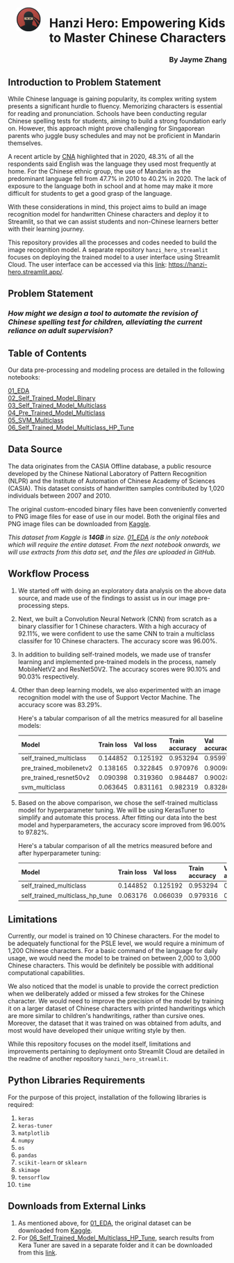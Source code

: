<img src='images/hanzi_hero_icon.png' style="float: left; margin: 20px; height: 55px">


# Hanzi Hero: Empowering Kids to Master Chinese Characters
<div style="text-align: right"> <H3> By Jayme Zhang </div>


## Introduction to Problem Statement

While Chinese language is gaining popularity, its complex writing system presents a significant hurdle to fluency. Memorizing characters is essential for reading and pronunciation. Schools have been conducting regular Chinese spelling tests for students, aiming to build a strong foundation early on. However, this approach might prove challenging for Singaporean parents who juggle busy schedules and may not be proficient in Mandarin themselves.

A recent article by [CNA](https://www.channelnewsasia.com/singapore/census-2020-more-households-speaking-english-1966731) highlighted that in 2020, 48.3% of all the respondents said English was the language they used most frequently at home. For the Chinese ethnic group, the use of Mandarin as the predominant language fell from 47.7% in 2010 to 40.2% in 2020. The lack of exposure to the language both in school and at home may make it more difficult for students to get a good grasp of the language.

With these considerations in mind, this project aims to build an image recognition model for handwritten Chinese characters and deploy it to Streamlit, so that we can assist students and non-Chinese learners better with their learning journey.
  
This repository provides all the processes and codes needed to build the image recognition model.  A separate repository `hanzi_hero_streamlit` focuses on deploying the trained model to a user interface using Streamlit Cloud. The user interface can be accessed via this [link](https://hanzi-hero.streamlit.app/): https://hanzi-hero.streamlit.app/.

## Problem Statement

### *How might we design a tool to automate the revision of Chinese spelling test for children, alleviating the current reliance on adult supervision?*

## Table of Contents

Our data pre-processing and modeling process are detailed in the following notebooks:

[01_EDA](01_EDA.ipynb)  
[02_Self_Trained_Model_Binary](02_Self_Trained_Model_Binary.ipynb)  
[03_Self_Trained_Model_Multiclass](03_Self_Trained_Model_Multiclass.ipynb)  
[04_Pre_Trained_Model_Multiclass](04_Pre_Trained_Model_Multiclass.ipynb)  
[05_SVM_Multiclass](05_SVM_Multiclass.ipynb)  
[06_Self_Trained_Model_Multiclass_HP_Tune](06_Self_Trained_Model_Multiclass_HP_Tune.ipynb)  

## Data Source

The data originates from the CASIA Offline database, a public resource developed by the Chinese National Laboratory of Pattern Recognition (NLPR) and the Institute of Automation of Chinese Academy of Sciences (CASIA). This dataset consists of handwritten samples contributed by 1,020 individuals between 2007 and 2010.  
  
The original custom-encoded binary files have been conveniently converted to PNG image files for ease of use in our model. Both the original files and PNG image files can be downloaded from [Kaggle](https://www.kaggle.com/datasets/pascalbliem/handwritten-chinese-character-hanzi-datasets/data).  
    
*This dataset from Kaggle is __14GB__ in size. [01_EDA](01_EDA.ipynb) is the only notebook which will require the entire dataset. From the next notebook onwards, we will use extracts from this data set, and the files are uploaded in GitHub.*

## Workflow Process

1. We started off with doing an exploratory data analysis on the above data source, and made use of the findings to assist us in our image pre-processing steps.

2. Next, we built a Convolution Neural Network (CNN) from scratch as a binary classifier for 1 Chinese characters. With a high accuracy of 92.11%, we were confident to use the same CNN to train a multiclass classifer for 10 Chinese characters. The accuracy score was 96.00%.

3. In addition to building self-trained models, we made use of transfer learning and implemented pre-trained models in the process, namely MobileNetV2 and ResNet50V2. The accuracy scores were 90.10% and 90.03% respectively.

4. Other than deep learning models, we also experimented with an image recognition model with the use of Support Vector Machine. The accuracy score was 83.29%.
  
    Here's a tabular comparison of all the metrics measured for all baseline models:

    | Model                   | Train loss | Val loss | Train accuracy | Val accuracy | Train AUC | Val AUC   |
    |-------------------------|------------|----------|----------------|--------------|-----------|-----------|
    | self_trained_multiclass | 0.144852   | 0.125192 | 0.953294       | 0.959972     | 0.997593  | 0.998727  |
    | pre_trained_mobilenetv2 | 0.138165   | 0.322845 | 0.970976       | 0.900983     | 0.999210  | 0.992990  |
    | pre_trained_resnet50v2  | 0.090398   | 0.319360 | 0.984487       | 0.900281     | 0.999851  | 0.992445  |
    | svm_multiclass          | 0.063645   | 0.831161 | 0.982319       | 0.832865     | 0.999691  | 0.977398  |

5. Based on the above comparison, we chose the self-trained multiclass model for hyperparameter tuning. We will be using KerasTuner to simplify and automate this process. After fitting our data into the best model and hyperparameters, the accuracy score improved from 96.00% to 97.82%.

    Here's a tabular comparison of all the metrics measured before and after hyperparameter tuning:

    | Model                               | Train loss | Val loss | Train accuracy | Val accuracy | Train AUC | Val AUC   |
    |-------------------------------------|------------|----------|----------------|--------------|-----------|-----------|
    | self_trained_multiclass             | 0.144852   | 0.125192 | 0.953294       | 0.959972     | 0.997593  | 0.998727  |
    | self_trained_multiclass_hp_tune     | 0.063176   | 0.066039 | 0.979316       | 0.978230     | 0.999179  | 0.998694  |

## Limitations

Currently, our model is trained on 10 Chinese characters. For the model to be adequately functional for the PSLE level, we would require a minimum of 1,200 Chinese characters. For a basic command of the language for daily usage, we would need the model to be trained on between 2,000 to 3,000 Chinese characters. This would be definitely be possible with additional computational capabilities.
  
We also noticed that the model is unable to provide the correct prediction when we deliberately added or missed a few strokes for the Chinese character. We would need to improve the precision of the model by training it on a larger dataset of Chinese characters with printed handwritings which are more similar to children's handwritings, rather than cursive ones. Moreover, the dataset that it was trained on was obtained from adults, and most would have developed their unique writing style by then.

While this repository focuses on the model itself, limitations and improvements pertaining to deployment onto Streamlit Cloud are detailed in the readme of another repository `hanzi_hero_streamlit`.

## Python Libraries Requirements

For the purpose of this project, installation of the following libraries is required:

1. `keras`
2. `keras-tuner`
3. `matplotlib`
4. `numpy`
5. `os`
6. `pandas`
7. `scikit-learn` or `sklearn`
8. `skimage`
9. `tensorflow`
10. `time`

## Downloads from External Links

1. As mentioned above, for [01_EDA](01_EDA.ipynb), the original dataset can be downloaded from [Kaggle](https://www.kaggle.com/datasets/pascalbliem/handwritten-chinese-character-hanzi-datasets/data).
2. For [06_Self_Trained_Model_Multiclass_HP_Tune](06_Self_Trained_Model_Multiclass_HP_Tune.ipynb), search results from Kera Tuner are saved in a separate folder and it can be downloaded from this [link](https://drive.google.com/drive/folders/1mb_Ejpj8TKNf_SxF6wMkzH2PUmvuOxUa?usp=sharing).